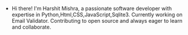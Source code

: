 -  Hi there! I'm Harshit Mishra, a passionate software developer with expertise in Python,Html,CSS,JavaScript,Sqlite3. Currently working on Email Validator. Contributing to open source and always eager to learn and collaborate.
